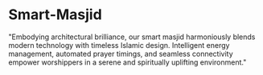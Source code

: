 # Smart-Masjid
"Embodying architectural brilliance, our smart masjid harmoniously blends modern technology with timeless Islamic design. Intelligent energy management, automated prayer timings, and seamless connectivity empower worshippers in a serene and spiritually uplifting environment."
